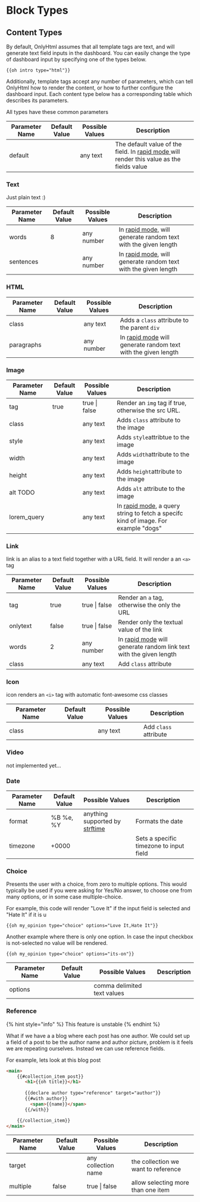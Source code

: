 # Block Types

## Content Types

By default, OnlyHtml assumes that all template tags are text, and will generate text field inputs in the dashboard. You can easily change the type of dashboard input by specifying one of the types below.

```
{{oh intro type="html"}}
```

Additionally, template tags accept any number of parameters, which can tell OnlyHtml how to render the content, or how to further configure the dashboard input. Each content type below has a corresponding table which describes its parameters.

All types have these common parameters

| Parameter Name | Default Value | Possible Values | Description                                                                                                                    |
| -------------- | ------------- | --------------- | ------------------------------------------------------------------------------------------------------------------------------ |
| default        |               | any text        | The default value of the field. In [rapid mode ](intergrations/rapid-prototyping.md)will render this value as the fields value |

### Text

Just plain text :)

| Parameter Name | Default Value | Possible Values | Description                                                                                          |
| -------------- | ------------- | --------------- | ---------------------------------------------------------------------------------------------------- |
| words          | 8             | any number      | In [rapid mode,](intergrations/rapid-prototyping.md) will generate random text with the given length |
| sentences      |               | any number      | In [rapid mode](intergrations/rapid-prototyping.md), will generate random text with the given length |

### HTML

| Parameter Name | Default Value | Possible Values | Description                                                                                         |
| -------------- | ------------- | --------------- | --------------------------------------------------------------------------------------------------- |
| class          |               | any text        | Adds a `class` attribute to the parent  `div`                                                       |
| paragraphs     |               | any number      | In [rapid mode](intergrations/rapid-prototyping.md) will generate random text with the given length |

### Image

| Parameter Name | Default Value | Possible Values | Description                                                                                                              |
| -------------- | ------------- | --------------- | ------------------------------------------------------------------------------------------------------------------------ |
| tag            | true          | true \| false   | Render an `img` tag if true, otherwise the src URL.                                                                      |
| class          |               | any text        | Adds `class` attribute to the image                                                                                      |
| style          |               | any text        | Adds `style`attribtue to the image                                                                                       |
| width          |               | any text        | Adds `width`attribute to the image                                                                                       |
| height         |               | any text        | Adds `height`attribute to the image                                                                                      |
| alt TODO       |               | any text        | Adds `alt` attribute to the image                                                                                        |
| lorem\_query   |               | any text        | In [rapid mode](intergrations/rapid-prototyping.md), a query string to fetch a specifc kind of image. For example "dogs" |

### Link

link is an alias to a text field together with a URL field. It will render a an `<a>` tag

| Parameter Name | Default Value | Possible Values | Description                                                                                              |
| -------------- | ------------- | --------------- | -------------------------------------------------------------------------------------------------------- |
| tag            | true          | true \| false   | Render an `a` tag, otherwise the only the URL                                                            |
| onlytext       | false         | true \| false   | Render only the textual value of the link                                                                |
| words          | 2             | any number      | In [rapid mode](intergrations/rapid-prototyping.md) will generate random link text with the given length |
| class          |               | any text        | Add `class` attribute                                                                                    |

### Icon

icon renders an `<i>` tag with automatic font-awesome css classes

| Parameter Name | Default Value | Possible Values | Description           |
| -------------- | ------------- | --------------- | --------------------- |
| class          |               | any text        | Add `class` attribute |

### Video

not implemented yet...&#x20;

### Date

| Parameter Name | Default Value | Possible Values                                                                             | Description                             |
| -------------- | ------------- | ------------------------------------------------------------------------------------------- | --------------------------------------- |
| format         | %B %e, %Y     | anything supported by [strftime](https://github.com/samsonjs/strftime#supported-specifiers) | Formats the date                        |
| timezone       | +0000         |                                                                                             | Sets a specific timezone to input field |

### Choice

Presents the user with a choice, from zero to multiple options. This would typically be used if you were asking for Yes/No answer, to choose one from many options, or in some case multiple-choice.

For example, this code will render "Love It" if the input field is selected and "Hate It" if it is u

```
{{oh my_opinion type="choice" options="Love It,Hate It"}} 
```

Another example where there is only one option. In case the input checkbox is not-selected no value will be rendered.

```
{{oh my_opinion type="choice" options="its-on"}} 
```

| Parameter Name | Default Value | Possible Values             | Description |
| -------------- | ------------- | --------------------------- | ----------- |
| options        |               | comma delimited text values |             |

### Reference

{% hint style="info" %}
This feature is unstable
{% endhint %}

What if we have a a blog where each post has one author. We could set up a field of a post to be the author name and author picture, problem is it feels we are repeating ourselves. Instead we can use reference fields.&#x20;

For example, lets look at this blog post

```html
<main>
    {{#collection_item post}}
       <h1>{{oh title}}</h1>
       
       {{declare author type="reference" target="author"}}
       {{#with author}}
         <span>{{name}}</span>
       {{/with}}

    {{/collection_item}}
</main>
```

| Parameter Name | Default Value | Possible Values     | Description                         |
| -------------- | ------------- | ------------------- | ----------------------------------- |
| target         |               | any collection name | the collection we want to reference |
| multiple       | false         | true \| false       | allow selecting more than one item  |
